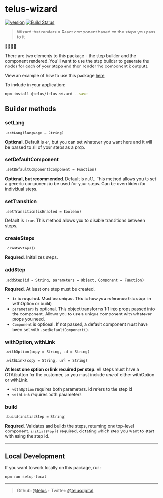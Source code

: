 # telus-wizard

[![version][npm-image]][npm-url] [![Build Status][circle-image]][circle-url]

> Wizard that renders a React component based on the steps you pass to it

🧙‍♂️🧙‍♀️

There are two elements to this package - the step builder and the component rendered. You'll want to use the step builder to generate the nodes for each of your steps and then render the component it outputs.

View an example of how to use this package [here](https://github.com/telus/telus-wizard/blob/master/EXAMPLE.md)

To include in your application:
```bash
npm install @telus/telus-wizard --save
```

## Builder methods
### setLang
```
.setLang(language = String)
```
**Optional**. Default is `en`, but you can set whatever you want here and it will be passed to all of your steps as a prop.

### setDefaultComponent
```
.setDefaultComponent(Component = Function)
```
**Optional, but recommended**. Default is `null`. This method allows you to set a generic component to be used for your steps. Can be overridden for individual steps.

### setTransition
```
.setTransition(isEnabled = Boolean)
```

Default is `true`. This method allows you to disable transitions between steps.

### createSteps
```
.createSteps()
```
**Required**. Initializes steps.

### addStep
```
.addStep(id = String, parameters = Object, Component = Function)
```
**Required**. At least one step must be created.

- `id` is required. Must be unique. This is how you reference this step (in withOption or build)
- `parameters` is optional. This object transforms 1:1 into props passed into the component. Allows you to use a unique component with whatever props you need.
- `Component` is optional. If not passed, a default component must have been set with `.setDefaultComponent()`.

### withOption, withLink
```
.withOption(copy = String, id = String)
```
```
.withLink(copy = String, url = String)
```
**At least one option or link required per step**. All steps must have a CTA/button for the customer, so you must include *one* of either withOption or withLink.

- `withOption` requires both parameters. id refers to the step id
- `withLink` requires both parameters.

### build
```
.build(initialStep = String)
```
**Required**. Validates and builds the steps, returning one top-level component. `initialStep` is required, dictating which step you want to start with using the step id.

---
## Local Development
If you want to work locally on this package, run:

```bash
npm run setup-local
```

---
> Github: [@telus](https://github.com/telus) &bull;
> Twitter: [@telusdigital](https://twitter.com/telusdigital)

[circle-url]: https://circleci.com/gh/telus/telus-wizard
[circle-image]: https://img.shields.io/circleci/project/github/telus/telus-wizard/master.svg?style=for-the-badge&logo=circleci

[npm-url]: https://www.npmjs.com/package/@telus/telus-wizard
[npm-image]: https://img.shields.io/npm/v/@telus/telus-wizard.svg?style=for-the-badge&logo=npm
